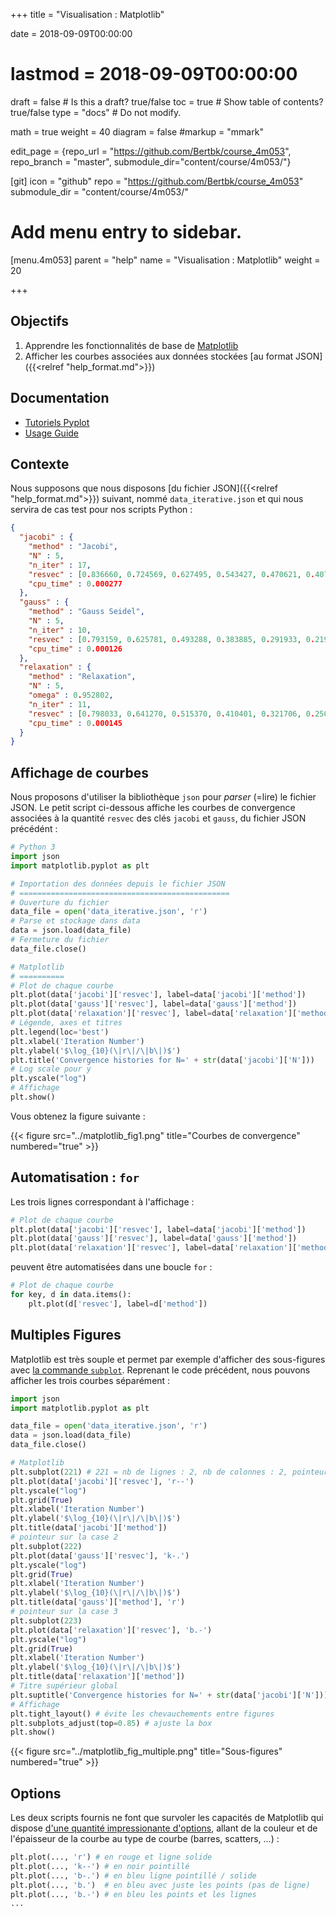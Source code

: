 +++
title = "Visualisation : Matplotlib"

date = 2018-09-09T00:00:00
# lastmod = 2018-09-09T00:00:00

draft = false  # Is this a draft? true/false
toc = true  # Show table of contents? true/false
type = "docs"  # Do not modify.

math = true
weight = 40
diagram = false
#markup = "mmark"

edit_page = {repo_url = "https://github.com/Bertbk/course_4m053", repo_branch = "master", submodule_dir="content/course/4m053/"}

[git]
  icon = "github"
  repo = "https://github.com/Bertbk/course_4m053"
  submodule_dir = "content/course/4m053/"

# Add menu entry to sidebar.
[menu.4m053]
  parent = "help"
  name = "Visualisation : Matplotlib"
  weight = 20

+++

## Objectifs

1. Apprendre les fonctionnalités de base de [Matplotlib](https://matplotlib.org/)
2. Afficher les courbes associées aux données stockées [au format JSON]({{<relref "help_format.md">}})

## Documentation

- [Tutoriels Pyplot](https://matplotlib.org/tutorials/introductory/pyplot.html#sphx-glr-tutorials-introductory-pyplot-py)
- [Usage Guide](https://matplotlib.org/tutorials/introductory/usage.html#sphx-glr-tutorials-introductory-usage-py)


## Contexte

Nous supposons que nous disposons [du fichier JSON]({{<relref "help_format.md">}}) suivant, nommé `data_iterative.json` et qui nous servira de cas test pour nos scripts Python :

```json
{
  "jacobi" : {
    "method" : "Jacobi",
    "N" : 5,
    "n_iter" : 17,
    "resvec" : [0.836660, 0.724569, 0.627495, 0.543427, 0.470621, 0.407570, 0.352966, 0.305677, 0.264724, 0.229258, 0.198543, 0.171944, 0.148908, 0.128958, 0.111681, 0.096718],
    "cpu_time" : 0.000277
  },
  "gauss" : {
    "method" : "Gauss Seidel",
    "N" : 5,
    "n_iter" : 10,
    "resvec" : [0.793159, 0.625781, 0.493288, 0.383885, 0.291933, 0.219996, 0.165263, 0.124014, 0.093027],
    "cpu_time" : 0.000126
  },
  "relaxation" : {
    "method" : "Relaxation",
    "N" : 5,
    "omega" : 0.952802,
    "n_iter" : 11,
    "resvec" : [0.798033, 0.641270, 0.515370, 0.410401, 0.321706, 0.250058, 0.193648, 0.149731, 0.115701, 0.089382],
    "cpu_time" : 0.000145
  }
}
```

## Affichage de courbes

Nous proposons d'utiliser la bibliothèque `json` pour *parser* (=lire) le fichier JSON. Le petit script ci-dessous affiche les courbes de convergence associées à la quantité `resvec` des clés `jacobi` et `gauss`, du fichier JSON précédént :

```python
# Python 3
import json
import matplotlib.pyplot as plt

# Importation des données depuis le fichier JSON
# ===============================================
# Ouverture du fichier
data_file = open('data_iterative.json', 'r')
# Parse et stockage dans data
data = json.load(data_file)
# Fermeture du fichier
data_file.close()

# Matplotlib
# ==========
# Plot de chaque courbe
plt.plot(data['jacobi']['resvec'], label=data['jacobi']['method'])
plt.plot(data['gauss']['resvec'], label=data['gauss']['method'])
plt.plot(data['relaxation']['resvec'], label=data['relaxation']['method'])
# Légende, axes et titres
plt.legend(loc='best')
plt.xlabel('Iteration Number')
plt.ylabel('$\log_{10}(\|r\|/\|b\|)$')
plt.title('Convergence histories for N=' + str(data['jacobi']['N']))
# Log scale pour y
plt.yscale("log")
# Affichage
plt.show()
```

Vous obtenez la figure suivante :

{{< figure src="../matplotlib_fig1.png" title="Courbes de convergence" numbered="true" >}}


## Automatisation : `for`

Les trois lignes correspondant à l'affichage :
```python
# Plot de chaque courbe
plt.plot(data['jacobi']['resvec'], label=data['jacobi']['method'])
plt.plot(data['gauss']['resvec'], label=data['gauss']['method'])
plt.plot(data['relaxation']['resvec'], label=data['relaxation']['method'])
```

peuvent être automatisées dans une boucle `for` :
```python
# Plot de chaque courbe
for key, d in data.items():
    plt.plot(d['resvec'], label=d['method'])
```




## Multiples Figures

Matplotlib est très souple et permet par exemple d'afficher des sous-figures avec [la commande `subplot`](https://matplotlib.org/api/_as_gen/matplotlib.pyplot.subplot.html#matplotlib.pyplot.subplot). Reprenant le code précédent, nous pouvons afficher les trois courbes séparément :

```python
import json
import matplotlib.pyplot as plt

data_file = open('data_iterative.json', 'r')
data = json.load(data_file)
data_file.close()

# Matplotlib
plt.subplot(221) # 221 = nb de lignes : 2, nb de colonnes : 2, pointeur sur la case : 1
plt.plot(data['jacobi']['resvec'], 'r--')
plt.yscale("log")
plt.grid(True)
plt.xlabel('Iteration Number')
plt.ylabel('$\log_{10}(\|r\|/\|b\|)$')
plt.title(data['jacobi']['method'])
# pointeur sur la case 2
plt.subplot(222)
plt.plot(data['gauss']['resvec'], 'k-.')
plt.yscale("log")
plt.grid(True)
plt.xlabel('Iteration Number')
plt.ylabel('$\log_{10}(\|r\|/\|b\|)$')
plt.title(data['gauss']['method'], 'r')
# pointeur sur la case 3
plt.subplot(223)
plt.plot(data['relaxation']['resvec'], 'b.-')
plt.yscale("log")
plt.grid(True)
plt.xlabel('Iteration Number')
plt.ylabel('$\log_{10}(\|r\|/\|b\|)$')
plt.title(data['relaxation']['method'])
# Titre supérieur global
plt.suptitle('Convergence histories for N=' + str(data['jacobi']['N']))
# Affichage
plt.tight_layout() # évite les chevauchements entre figures 
plt.subplots_adjust(top=0.85) # ajuste la box
plt.show()
```

{{< figure src="../matplotlib_fig_multiple.png" title="Sous-figures" numbered="true" >}}




## Options

Les deux scripts fournis ne font que survoler les capacités de Matplotlib qui dispose [d'une quantité impressionante d'options](https://matplotlib.org/api/_as_gen/matplotlib.lines.Line2D.html#matplotlib.lines.Line2D), allant de la couleur et de l'épaisseur de la courbe au type de courbe (barres, scatters, ...) :

```python
plt.plot(..., 'r') # en rouge et ligne solide
plt.plot(..., 'k--') # en noir pointillé
plt.plot(..., 'b-.') # en bleu ligne pointillé / solide
plt.plot(..., 'b.')  # en bleu avec juste les points (pas de ligne)
plt.plot(..., 'b.-') # en bleu les points et les lignes
...
```